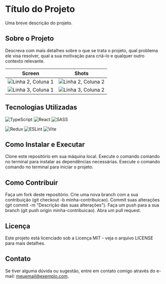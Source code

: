 # Título do Projeto
Uma breve descrição do projeto.

## Sobre o Projeto
Descreva com mais detalhes sobre o que se trata o projeto, qual problema ele visa resolver, qual a sua motivação para criá-lo e qualquer outro contexto relevante.

| Screen | Shots |
| -------- | -------- |
| ![Linha 2, Coluna 1](https://github.com/igords-goncalves/desafio-codelandia-1-blog/blob/feature/fusejs/.github/img/print_screens%20(6).png) | ![Linha 2, Coluna 2](https://github.com/igords-goncalves/desafio-codelandia-1-blog/blob/feature/fusejs/.github/img/print_screens%20(5).png) |
| ![Linha 3, Coluna 1](https://github.com/igords-goncalves/desafio-codelandia-1-blog/blob/feature/fusejs/.github/img/print_screens%20(1).png) | ![Linha 3, Coluna 2](https://github.com/igords-goncalves/desafio-codelandia-1-blog/blob/feature/fusejs/.github/img/print_screens%20(8).png) |

## Tecnologias Utilizadas

![TypeScript](https://img.shields.io/badge/typescript-%23007ACC.svg?style=for-the-badge&logo=typescript&logoColor=white) ![React](https://img.shields.io/badge/react-%2320232a.svg?style=for-the-badge&logo=react&logoColor=%2361DAFB) ![SASS](https://img.shields.io/badge/SASS-hotpink.svg?style=for-the-badge&logo=SASS&logoColor=white)

![Redux](https://img.shields.io/badge/redux-%23593d88.svg?style=for-the-badge&logo=redux&logoColor=white) ![ESLint](https://img.shields.io/badge/ESLint-4B3263?style=for-the-badge&logo=eslint&logoColor=white) ![Vite](https://img.shields.io/badge/vite-%23646CFF.svg?style=for-the-badge&logo=vite&logoColor=white)

## Como Instalar e Executar
Clone este repositório em sua máquina local.
Execute o comando comando no terminal para instalar as dependências necessárias.
Execute o comando comando no terminal para iniciar o projeto.

## Como Contribuir
Faça um fork deste repositório.
Crie uma nova branch com a sua contribuição (git checkout -b minha-contribuicao).
Commit suas alterações (git commit -m "Descrição das suas alterações").
Faça um push para a sua branch (git push origin minha-contribuicao).
Abra um pull request.

## Licença
Este projeto está licenciado sob a Licença MIT - veja o arquivo LICENSE para mais detalhes.

## Contato
Se tiver alguma dúvida ou sugestão, entre em contato comigo através do e-mail: meuemail@exemplo.com.

